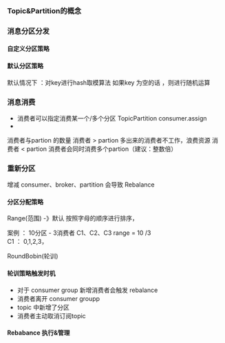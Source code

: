 ### Topic&Partition的概念



### 消息分区分发

#### 自定义分区策略 

#### 默认分区策略 
默认情况下 ：对key进行hash取模算法 如果key 为空的话 ，则进行随机运算 

### 消息消费

- 消费者可以指定消费某一个/多个分区  TopicPartition  consumer.assign
- 



消费者与partion 的数量 
消费者 > partion 多出来的消费者不工作，浪费资源
消费者 < partion 消费者会同时消费多个partion（建议：整数倍）



### 重新分区
增减 consumer、broker、partition 会导致 Rebalance

#### 分区分配策略 
Range(范围) -》默认 
    按照字母的顺序进行排序，

案例 ：
    10分区 - 3消费者 
    C1、C2、C3
    range = 10 /3  
    C1 ： 0,1,2,3，


RoundBobin(轮训) 


#### 轮训策略触发时机 
- 对于 consumer group 新增消费者会触发 rebalance 
- 消费者离开 consumer groupp 
- topic 中新增了分区 
- 消费者主动取消订阅topic

#### Rebabance 执行&管理 


